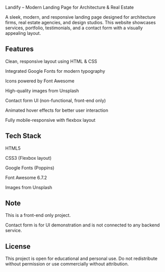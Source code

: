Landify – Modern Landing Page for Architecture & Real Estate

A sleek, modern, and responsive landing page designed for architecture firms, real estate agencies, and design studios. This website showcases services, portfolio, testimonials, and a contact form with a visually appealing layout.
## Features

Clean, responsive layout using HTML & CSS

 Integrated Google Fonts for modern typography

 Icons powered by Font Awesome

 High-quality images from Unsplash

 Contact form UI (non-functional, front-end only)

 Animated hover effects for better user interaction

 Fully mobile-responsive with flexbox layout


## Tech Stack

HTML5

CSS3 (Flexbox layout)

Google Fonts (Poppins)

Font Awesome 6.7.2

Images from Unsplash


## Note

This is a front-end only project.

Contact form is for UI demonstration and is not connected to any backend service.
## License

This project is open for educational and personal use. Do not redistribute without permission or use commercially without attribution.

